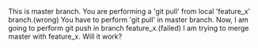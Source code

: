 This is master branch.
You are performing a 'git pull' from local 'feature_x' branch.(wrong)
You have to perform 'git pull' in master branch.
Now, I am going to perform git push in branch feature_x.(failed)
I am trying to merge master with feature_x. Will it work?